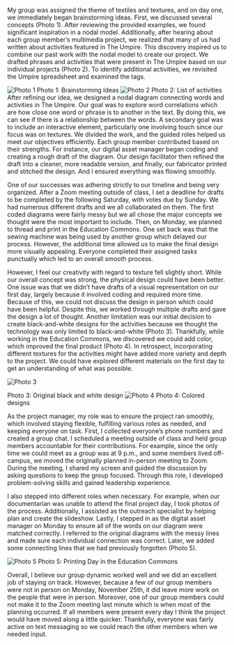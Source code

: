 My group was assigned the theme of textiles and textures, and on day one, we immediately began brainstorming ideas. First, we discussed several concepts (Photo 1). After reviewing the provided examples, we found significant inspiration in a nodal model. Additionally, after hearing about each group member’s multimedia project, we realized that many of us had written about activities featured in The Umpire. This discovery inspired us to combine our past work with the nodal model to create our project. We drafted phrases and activities that were present in The Umpire based on our individual projects (Photo 2). To identify additional activities, we revisited the Umpire spreadsheet and examined the tags.

<img src="photo1.jpg" alt="Photo 1">
Photo 1: Brainstorming Ideas 

<img src="photo2.jpg" alt="Photo 2">
Photo 2: List of activities 
After refining our idea, we designed a nodal diagram connecting words and activities in The Umpire. Our goal was to explore word correlations which are how close one word or phrase is to another in the text. By doing this, we can see if there is a relationship between the words. A secondary goal was to include an interactive element, particularly one involving touch since our focus was on textures. We divided the work, and the guided roles helped us meet our objectives efficiently. Each group member contributed based on their strengths. For instance, our digital asset manager began coding and creating a rough draft of the diagram. Our design facilitator then refined the draft into a cleaner, more readable version, and finally, our fabricator printed and stitched the design. And I ensured everything was flowing smoothly.

One of our successes was adhering strictly to our timeline and being very organized. After a Zoom meeting outside of class, I set a deadline for drafts to be completed by the following Saturday, with votes due by Sunday. We had numerous different drafts and we all collaborated on them. The first coded diagrams were fairly messy but we all chose the major concepts we thought were the most important to include. Then, on Monday, we planned to thread and print in the Education Commons. One set back was that the sewing machine was being used by another group which delayed our process. However, the additional time allowed us to make the final design more visually appealing. Everyone completed their assigned tasks punctually which led to an overall smooth process.

However, I feel our creativity with regard to texture fell slightly short. While our overall concept was strong, the physical design could have been better. One issue was that we didn’t have drafts of a visual representation on our first day, largely because it involved coding and required more time. Because of this, we could not discuss the design in person which could have been helpful. Despite this, we worked through multiple drafts and gave the design a lot of thought. Another limitation was our initial decision to create black-and-white designs for the activities because we thought the technology was only limited to black-and-white (Photo 3). Thankfully, while working in the Education Commons, we discovered we could add color, which improved the final product (Photo 4). In retrospect, incorporating different textures for the activities might have added more variety and depth to the project. We could have explored different materials on the first day to get an understanding of what was possible. 

<img src="photo3.jpg" alt="Photo 3">

Photo 3: Original black and white design 
<img src="photo4.jpg" alt="Photo 4">
Photo 4: Colored designs

As the project manager, my role was to ensure the project ran smoothly, which involved staying flexible, fulfilling various roles as needed, and keeping everyone on task. First, I collected everyone’s phone numbers and created a group chat. I scheduled a meeting outside of class and held group members accountable for their contributions. For example, since the only time we could meet as a group was at 9 p.m., and some members lived off-campus, we moved the originally planned in-person meeting to Zoom. During the meeting, I shared my screen and guided the discussion by asking questions to keep the group focused. Through this role, I developed problem-solving skills and gained leadership experience.

I also stepped into different roles when necessary. For example, when our documentarian was unable to attend the final project day, I took photos of the process. Additionally, I assisted as the outreach specialist by helping plan and create the slideshow. Lastly, I stepped in as the digital asset manager on Monday to ensure all of the words on our diagram were matched correctly. I referred to the original diagrams with the messy lines and made sure each individual connection was correct. Later, we added some connecting lines that we had previously forgotten (Photo 5). 

<img src="photo5.jpg" alt="Photo 5">
Photo 5: Printing Day in the Education Commons

Overall, I believe our group dynamic worked well and we did an excellent job of staying on track. However, because a few of our group members were not in person on Monday, November 25th, it did leave more work on the people that were in person. Moreover, one of our group members could not make it to the Zoom meeting last minute which is when most of the planning occurred. If all members were present every day I think the project would have moved along a little quicker. Thankfully, everyone was fairly active on text messaging so we could reach the other members when we needed input. 
